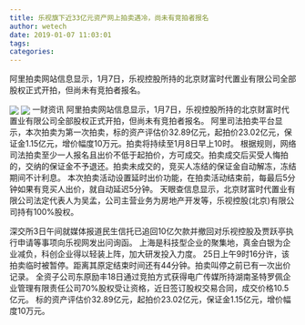 ```yaml
---
title: 乐视旗下近33亿元资产网上拍卖遇冷，尚未有竞拍者报名
author: wetech
date: 2019-01-07 11:03:01
tags: 
categories: 
---
```

阿里拍卖网站信息显示，1月7日，乐视控股所持的北京财富时代置业有限公司全部股权正式开拍，但尚未有竞拍者报名。
<!-- more -->
<img align="center" border="0" src="https://imgcdn.yicai.com/uppics/images/2019/01/7bc2bd509ce8ddd92436de90d795ac4e.jpg" />
<img align="center" border="0" src="https://imgcdn.yicai.com/uppics/images/2019/01/80f16cee3d4a90da8765339860304cd5.jpg" />
一财资讯
阿里拍卖网站信息显示，1月7日，乐视控股所持的北京财富时代置业有限公司全部股权正式开拍，但尚未有竞拍者报名。
阿里司法拍卖平台显示，本次拍卖为第一次拍卖，标的资产评估价32.89亿元，起拍价23.02亿元，保证金1.15亿元，增价幅度10万元。拍卖将持续至1月8日早上10时。
根据规则，网络司法拍卖至少一人报名且出价不低于起拍价，方可成交。拍卖成交后买受人悔拍的，交纳的保证金不予退还。拍卖未成交的，竞买人冻结的保证金自动解冻，冻结期间不计利息。
本次拍卖活动设置延时出价功能，在拍卖活动结束前，每最后5分钟如果有竞买人出价，就自动延迟5分钟。
天眼查信息显示，北京财富时代置业有限公司法定代表人为吴孟，公司主营业务为房地产开发等，乐视控股(北京)有限公司持有100%股权。
 
 
 
深交所3日午间就媒体报道民生信托已追回10亿欠款并撤回对乐视控股及贾跃亭执行申请等事项向乐视网发出问询函。
上海是科技型企业的聚集地，真金白银为企业减负，科创企业得以轻装上阵，加大研发投入力度。
25日上午9时16分许，该拍卖临时被暂停。距离其原定结束时间还有44分钟。拍卖叫停之前已有一次出价记录。
全资子公司东原励丰18日通过竞拍方式获得电广传媒所持湖南圣特罗佩企业管理有限责任公司70%股权受让资格，近日签订股权交易合同，成交价格10.5亿元。
标的资产评估价32.89亿元，起拍价23.02亿元，保证金1.15亿元，增价幅度10万元。

